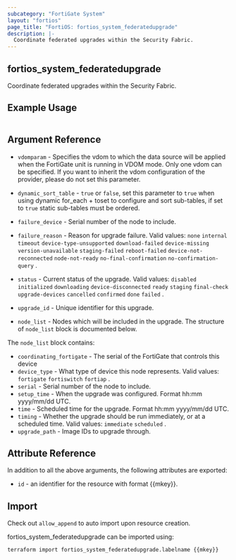```yaml
---
subcategory: "FortiGate System"
layout: "fortios"
page_title: "FortiOS: fortios_system_federatedupgrade"
description: |-
  Coordinate federated upgrades within the Security Fabric.
---
```


## fortios_system_federatedupgrade
Coordinate federated upgrades within the Security Fabric.

## Example Usage

```hcl

```

## Argument Reference
* `vdomparam` - Specifies the vdom to which the data source will be applied when the FortiGate unit is running in VDOM mode. Only one vdom can be specified. If you want to inherit the vdom configuration of the provider, please do not set this parameter.
* `dynamic_sort_table` - `true` or `false`, set this parameter to `true` when using dynamic for_each + toset to configure and sort sub-tables, if set to `true` static sub-tables must be ordered.

* `failure_device` - Serial number of the node to include.
* `failure_reason` - Reason for upgrade failure. Valid values: `none` `internal` `timeout` `device-type-unsupported` `download-failed` `device-missing` `version-unavailable` `staging-failed` `reboot-failed` `device-not-reconnected` `node-not-ready` `no-final-confirmation` `no-confirmation-query` .
* `status` - Current status of the upgrade. Valid values: `disabled` `initialized` `downloading` `device-disconnected` `ready` `staging` `final-check` `upgrade-devices` `cancelled` `confirmed` `done` `failed` .
* `upgrade_id` - Unique identifier for this upgrade.
* `node_list` - Nodes which will be included in the upgrade. The structure of `node_list` block is documented below.

The `node_list` block contains:

* `coordinating_fortigate` - The serial of the FortiGate that controls this device
* `device_type` - What type of device this node represents. Valid values: `fortigate` `fortiswitch` `fortiap` .
* `serial` - Serial number of the node to include.
* `setup_time` - When the upgrade was configured. Format hh:mm yyyy/mm/dd UTC.
* `time` - Scheduled time for the upgrade. Format hh:mm yyyy/mm/dd UTC.
* `timing` - Whether the upgrade should be run immediately, or at a scheduled time. Valid values: `immediate` `scheduled` .
* `upgrade_path` - Image IDs to upgrade through.

## Attribute Reference

In addition to all the above arguments, the following attributes are exported:
* `id` - an identifier for the resource with format {{mkey}}.

## Import

Check out `allow_append` to auto import upon resource creation.

fortios_system_federatedupgrade can be imported using:
```sh
terraform import fortios_system_federatedupgrade.labelname {{mkey}}
```
